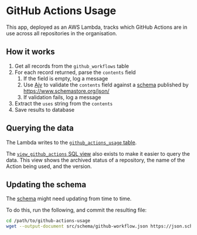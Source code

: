 # GitHub Actions Usage

This app, deployed as an AWS Lambda, tracks which GitHub Actions are in use across all repositories in the organisation.

## How it works
1. Get all records from the `github_workflows` table
2. For each record returned, parse the `contents` field
    1. If the field is empty, log a message
    2. Use [Ajv](https://ajv.js.org/) to validate the `contents` field against a [schema](https://json.schemastore.org/github-workflow.json) published by https://www.schemastore.org/json/
    3. If validation fails, log a message
3. Extract the `uses` string from the `contents`
4. Save results to database

## Querying the data
The Lambda writes to the [`github_actions_usage` table](../common/prisma/migrations/20240222201635_guardian_github_actions_usage/migration.sql).

The [`view_github_actions` SQL view](../common/prisma/migrations/20240222201635_guardian_github_actions_usage/migration.sql) also exists
to make it easier to query the data.
This view shows the archived status of a repository, the name of the Action being used, and the version.

## Updating the schema
The [schema](./src/schema/github-workflow.json) might need updating from time to time.

To do this, run the following, and commit the resulting file:

```bash
cd /path/to/github-actions-usage
wget --output-document src/schema/github-workflow.json https://json.schemastore.org/github-workflow.json
```
